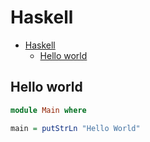 # Haskell

<!--ts-->
* [Haskell](hasekll.md#haskell)
   * [Hello world](hasekll.md#hello-world)

<!-- Added by: runner, at: Fri Jul 16 12:10:45 UTC 2021 -->

<!--te-->

## Hello world
```haskell
module Main where

main = putStrLn "Hello World"
```
